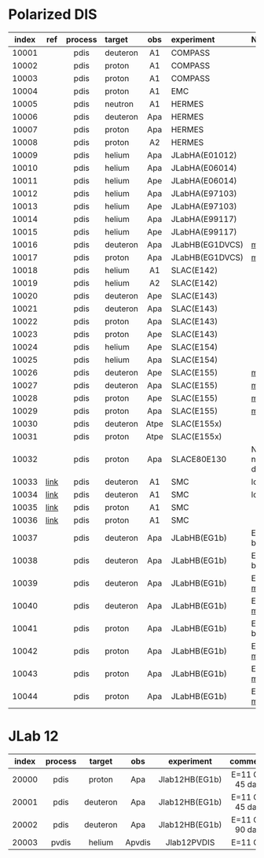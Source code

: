 # Polarized DIS

| index | ref              | process | target   | obs  | experiment      | Notes                             |
| :--:  | :--:             | :--:    | :--      | :--: | :--             | :--                               |
| 10001 |                  | pdis    | deuteron | A1   | COMPASS         |                                   |
| 10002 |                  | pdis    | proton   | A1   | COMPASS         |                                   |
| 10003 |                  | pdis    | proton   | A1   | COMPASS         |                                   |
| 10004 |                  | pdis    | proton   | A1   | EMC             |                                   |
| 10005 |                  | pdis    | neutron  | A1   | HERMES          |                                   |
| 10006 |                  | pdis    | deuteron | Apa  | HERMES          |                                   |
| 10007 |                  | pdis    | proton   | Apa  | HERMES          |                                   |
| 10008 |                  | pdis    | proton   | A2   | HERMES          |                                   |
| 10009 |                  | pdis    | helium   | Apa  | JLabHA(E01012)  |                                   |
| 10010 |                  | pdis    | helium   | Apa  | JLabHA(E06014)  |                                   |
| 10011 |                  | pdis    | helium   | Ape  | JLabHA(E06014)  |                                   |
| 10012 |                  | pdis    | helium   | Apa  | JLabHA(E97103)  |                                   |
| 10013 |                  | pdis    | helium   | Ape  | JLabHA(E97103)  |                                   |
| 10014 |                  | pdis    | helium   | Apa  | JLabHA(E99117)  |                                   |
| 10015 |                  | pdis    | helium   | Ape  | JLabHA(E99117)  |                                   |
| 10016 |                  | pdis    | deuteron | Apa  | JLabHB(EG1DVCS) | [more][com10016-10017]            |
| 10017 |                  | pdis    | proton   | Apa  | JLabHB(EG1DVCS) | [more][com10016-10017]            |
| 10018 |                  | pdis    | helium   | A1   | SLAC(E142)      |                                   |
| 10019 |                  | pdis    | helium   | A2   | SLAC(E142)      |                                   |
| 10020 |                  | pdis    | deuteron | Ape  | SLAC(E143)      |                                   |
| 10021 |                  | pdis    | deuteron | Apa  | SLAC(E143)      |                                   |
| 10022 |                  | pdis    | proton   | Apa  | SLAC(E143)      |                                   |
| 10023 |                  | pdis    | proton   | Ape  | SLAC(E143)      |                                   |
| 10024 |                  | pdis    | helium   | Ape  | SLAC(E154)      |                                   |
| 10025 |                  | pdis    | helium   | Apa  | SLAC(E154)      |                                   |
| 10026 |                  | pdis    | deuteron | Ape  | SLAC(E155)      | [more][com10026-10029]            |
| 10027 |                  | pdis    | deuteron | Apa  | SLAC(E155)      | [more][com10026-10029]            |
| 10028 |                  | pdis    | proton   | Ape  | SLAC(E155)      | [more][com10026-10029]            |
| 10029 |                  | pdis    | proton   | Apa  | SLAC(E155)      | [more][com10026-10029]            |
| 10030 |                  | pdis    | deuteron | Atpe | SLAC(E155x)     |                                   |
| 10031 |                  | pdis    | proton   | Atpe | SLAC(E155x)     |                                   |
| 10032 |                  | pdis    | proton   | Apa  | SLACE80E130     | NS: I set norm==syst_c due to  0  |
| 10033 | [link][ref10033] | pdis    | deuteron | A1   | SMC             | low-x trigger                     |
| 10034 | [link][ref10034] | pdis    | deuteron | A1   | SMC             | low-x trigger                     |
| 10035 | [link][ref10035] | pdis    | proton   | A1   | SMC             |                                   |
| 10036 | [link][ref10036] | pdis    | proton   | A1   | SMC             |                                   |
| 10037 |                  | pdis    | deuteron | Apa  | JLabHB(EG1b)    | E =1 GeV.  below W2cut            |
| 10038 |                  | pdis    | deuteron | Apa  | JLabHB(EG1b)    | E =2 GeV.  below W2cut            |
| 10039 |                  | pdis    | deuteron | Apa  | JLabHB(EG1b)    | E =4 GeV.  [more][com10039-10044] |
| 10040 |                  | pdis    | deuteron | Apa  | JLabHB(EG1b)    | E =5 GeV.  [more][com10039-10044] |
| 10041 |                  | pdis    | proton   | Apa  | JLabHB(EG1b)    | E =1 GeV.  below W2cut            |
| 10042 |                  | pdis    | proton   | Apa  | JLabHB(EG1b)    | E =2 GeV.  [more][com10039-10044] |
| 10043 |                  | pdis    | proton   | Apa  | JLabHB(EG1b)    | E =4 GeV.  [more][com10039-10044] |
| 10044 |                  | pdis    | proton   | Apa  | JLabHB(EG1b)    | E =5 GeV.  [more][com10039-10044] |


# JLab 12
| index |  process | target   | obs    | experiment     | comments          |
| :--:  |  :--:    | :--:     | :--:   | :--:           | :--:              |
| 20000 |  pdis    | proton   | Apa    | Jlab12HB(EG1b) | E=11 GeV  45 days |
| 20001 |  pdis    | deuteron | Apa    | Jlab12HB(EG1b) | E=11 GeV  45 days |
| 20002 |  pdis    | deuteron | Apa    | Jlab12HB(EG1b) | E=11 GeV  90 days |
| 20003 |  pvdis   | helium   | Apvdis | Jlab12PVDIS    | E=11 GeV          |


[ref10033]: https://inspirehep.net/search?p=find+j+Phys.Rev.,D60,072004
[ref10034]: https://inspirehep.net/search?p=find+j+Phys.Rev.,D58,112001
[ref10035]: https://inspirehep.net/search?p=find+j+Phys.Rev.,D60,072004
[ref10036]: https://inspirehep.net/search?p=find+j+Phys.Rev.,D58,112001
[com10016-10017]: comments/10016-10017.md
[com10039-10044]: comments/10039-10044.md
[com10026-10029]: comments/10026-10029.md







